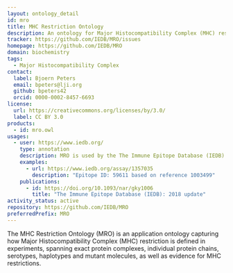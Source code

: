 ```yaml
---
layout: ontology_detail
id: mro
title: MHC Restriction Ontology
description: An ontology for Major Histocompatibility Complex (MHC) restriction in experiments
tracker: https://github.com/IEDB/MRO/issues
homepage: https://github.com/IEDB/MRO
domain: biochemistry
tags:
  - Major Histocompatibility Complex
contact:
  label: Bjoern Peters
  email: bpeters@lji.org
  github: bpeters42
  orcid: 0000-0002-8457-6693
license:
  url: https://creativecommons.org/licenses/by/3.0/
  label: CC BY 3.0
products:
  - id: mro.owl
usages:
  - user: https://www.iedb.org/
    type: annotation
    description: MRO is used by the The Immune Epitope Database (IEDB) annotations
    examples:
      - url: https://www.iedb.org/assay/1357035
        description: "Epitope ID: 59611 based on reference 1003499"
    publications:
      - id: https://doi.org/10.1093/nar/gky1006
        title: "The Immune Epitope Database (IEDB): 2018 update"
activity_status: active
repository: https://github.com/IEDB/MRO
preferredPrefix: MRO
---
```


The MHC Restriction Ontology (MRO) is an application ontology capturing how Major Histocompatibility Complex (MHC) restriction is defined in experiments, spanning exact protein complexes, individual protein chains, serotypes, haplotypes and mutant molecules, as well as evidence for MHC restrictions.
